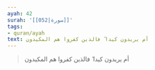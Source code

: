 ```yaml
---
ayah: 42
surah: '[[052|سورة]]'
tags:
- quran/ayah
text: أم يريدون كيدا ۖ فالذين كفروا هم المكيدون
---
```

> أم يريدون كيدا ۖ فالذين كفروا هم المكيدون
